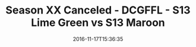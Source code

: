 ---
title: Season XX Canceled - DCGFFL - S13 Lime Green vs S13 Maroon
teams-score:
- team: _teams/s13-lime.md
  score: 37
- team: _teams/s13-maroon.md
  score: 25
mvp: M. Washington (Lime), B. Waggoner (Maroon)
game-ball: D. Halunen (Lime), J. Santanella (Maroon)
season: 13
week: 0
date: '2016-11-17T15:36:35'
pageid: season-13-playoffs-november-13-2016-4818-vs-4819
---
